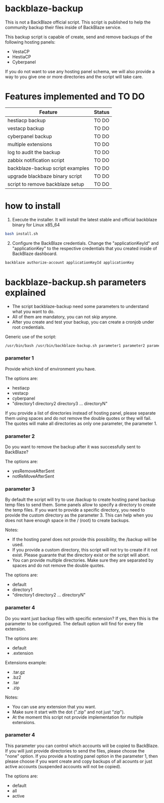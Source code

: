 # backblaze-backup
This is not a BackBlaze official script. This script is published to help the community backup their files inside of BackBlaze service.

This backup script is capable of create, send and remove backups of the following hosting panels:
- VestaCP
- HestiaCP
- Cyberpanel

If you do not want to use any hosting panel schema, we will also provide a way to you give one or more directories and the script will take care.

# Features implemented and TO DO
| Feature | Status |
| - | - |
| hestiacp backup | TO DO |
| vestacp backup | TO DO |
| cyberpanel backup | TO DO |
| multiple extensions | TO DO |
| log to audit the backup | TO DO |
| zabbix notification script | TO DO |
| backblaze-backup script examples | TO DO |
| upgrade blackbaze binary script | TO DO |
| script to remove backblaze setup | TO DO |

# how to install
1. Execute the installer. It will install the latest stable and official backblaze binary for Linux x85_64
```bash
bash install.sh
```
2. Configure the BackBlaze credentials. Change the "applicationKeyId" and "applicationKey" to the respective credentials that you created inside of BackBlaze dashboard.
```bash
backblaze authorize-account applicationKeyId applicationKey
```
# backblaze-backup.sh parameters explained
- The script backblaze-backup need some parameters to understand what you want to do.
- All of them are mandatory, you can not skip anyone.
- After you create and test your backup, you can create a cronjob under root credentials.

Generic use of the script:
```bash
/usr/bin/bash /usr/bin/backblaze-backup.sh parameter1 parameter2 parameter3 parameter4 etc
```

### parameter 1
Provide which kind of environment you have.

The options are:
- hestiacp
- vestacp
- cyberpanel
- "directory1 directory2 directory3 ... directoryN"

If you provide a list of directories instead of hosting panel, please separate them using spaces and do not remove the double quotes or they will fail. The quotes will make all directories as only one parameter, the parameter 1.

### parameter 2
Do you want to remove the backup after it was successfully sent to BackBlaze?

The options are:
- yesRemoveAfterSent
- notReMoveAfterSent

### parameter 3
By default the script will try to use /backup to create hosting panel backup temp files to send them. Some panels allow to specify a directory to create the temp files. If you want to provide a specific directory, you need to provide the custom directory as the parameter 3. This can help when you does not have enough space in the / (root) to create backups.

Notes:
- If the hosting panel does not provide this possibility, the /backup will be used.
- If you provide a custom directory, this script will not try to create if it not exist. Please guarante that the directory exist or the script will abort.
- You can provide multiple directories. Make sure they are separated by spaces and do not remove the double quotes.

The options are:
- default
- directory1
- "directory1 directory2 ... directoryN"


### parameter 4
Do you want just backup files with specific extension? If yes, then this is the parameter to be configured. The default option will find for every file extension.

The options are:
- default
- .extension

Extensions example:
- .tar.gz
- .bz2
- .tar
- .zip

Notes:
- You can use any extension that you want.
- Make sure it start with the dot (".zip" and not just "zip").
- At the moment this script not provide implementation for multiple extensions.

### parameter 4
This parameter you can control which accounts will be copied to BackBlaze.
If you will just provide directories to send the files, please choose the "none" option. If you provide a hosting panel option in the parameter 1, then please choose if you want create and copy backups of all acounts or just active accounts (suspended accounts will not be copied).

The options are:
- default
- all
- active

